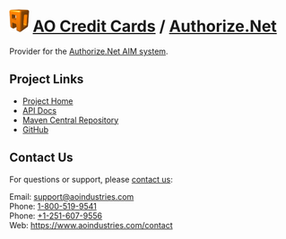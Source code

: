 # [<img src="ao-logo.png" alt="AO Logo" width="35" height="40">](https://www.aoindustries.com/) [AO Credit Cards](https://www.aoindustries.com/ao-credit-cards/) / [Authorize.Net](https://www.aoindustries.com/ao-credit-cards/authorizeNet/)
Provider for the [Authorize.Net AIM system](https://www.authorize.net/).

## Project Links
* [Project Home](https://www.aoindustries.com/ao-credit-cards/authorizeNet/)
* [API Docs](https://www.aoindustries.com/ao-credit-cards/authorizeNet/apidocs/)
* [Maven Central Repository](https://search.maven.org/#search|gav|1|g:%22com.aoindustries%22%20AND%20a:%22ao-credit-cards-authorizeNet%22)
* [GitHub](https://github.com/aoindustries/ao-credit-cards-authorizeNet)

## Contact Us
For questions or support, please [contact us](https://www.aoindustries.com/contact):

Email: [support@aoindustries.com](mailto:support@aoindustries.com)  
Phone: [1-800-519-9541](tel:1-800-519-9541)  
Phone: [+1-251-607-9556](tel:+1-251-607-9556)  
Web: https://www.aoindustries.com/contact
